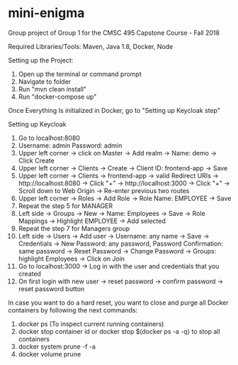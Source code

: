# mini-enigma
Group project of Group 1 for the CMSC 495 Capstone Course - Fall 2018

Required Libraries/Tools:
Maven, Java 1.8, Docker, Node

Setting up the Project:
1. Open up the terminal or command prompt  
2. Navigate to folder
3. Run "mvn clean install"
4. Run "docker-compose up"

Once Everything Is initialized in Docker, go to "Setting up Keycloak step"  

Setting up Keycloak

1.	Go to localhost:8080
2.	Username: admin Password: admin
3.	Upper left corner -> click on Master -> Add realm -> Name: demo -> Click Create
4.	Upper left corner -> Clients -> Create -> Client ID: frontend-app -> Save
5.  Upper left corner -> Clients -> frontend-app -> valid Redirect URIs -> http://localhost:8080 -> Click "+" -> http://localhost:3000 -> Click "+" -> Scroll down to Web Origin -> Re-enter previous two routes
6.	Upper left corner -> Roles -> Add Role -> Role Name: EMPLOYEE -> Save
7.	Repeat the step 5 for MANAGER
8.	Left side -> Groups -> New -> Name: Employees -> Save -> Role Mappings -> Highlight EMPLOYEE -> Add selected
9.	Repeat the step 7 for Managers group
10.	Left side -> Users -> Add user -> Username: any name -> Save -> Credentials -> New Password: any password, Password Confirmation: same password -> Reset Password -> Change Password -> Groups: highlight Employees -> Click on Join
11.	Go to localhost:3000 -> Log in with the user and credentials that you created
12. On first login with new user -> reset password -> confirm password -> reset password button

In case you want to do a hard reset, you want to close and purge all Docker containers by following the next commands:
1. docker ps (To inspect current running containers)
2. docker stop container id or docker stop $(docker ps -a -q) to stop all containers
3. docker system prune -f -a
4. docker volume prune
